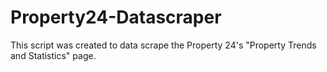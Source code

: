 # Property24-Datascraper
This script was created to data scrape the Property 24's "Property Trends and Statistics" page.
